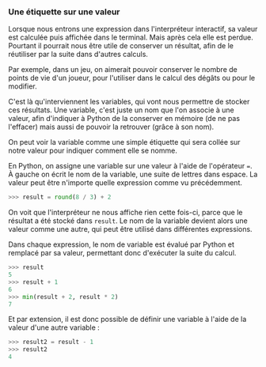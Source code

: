 ### Une étiquette sur une valeur

Lorsque nous entrons une expression dans l'interpréteur interactif, sa valeur est calculée puis affichée dans le terminal.
Mais après cela elle est perdue.
Pourtant il pourrait nous être utile de conserver un résultat, afin de le réutiliser par la suite dans d'autres calculs.

Par exemple, dans un jeu, on aimerait pouvoir conserver le nombre de points de vie d'un joueur, pour l'utiliser dans le calcul des dégâts ou pour le modifier.

C'est là qu'interviennent les variables, qui vont nous permettre de stocker ces résultats.
Une variable, c'est juste un nom que l'on associe à une valeur, afin d'indiquer à Python de la conserver en mémoire (de ne pas l'effacer) mais aussi de pouvoir la retrouver (grâce à son nom).

On peut voir la variable comme une simple étiquette qui sera collée sur notre valeur pour indiquer comment elle se nomme.

En Python, on assigne une variable sur une valeur à l'aide de l'opérateur `=`.
À gauche on écrit le nom de la variable, une suite de lettres dans espace.
La valeur peut être n'importe quelle expression comme vu précédemment.

```python
>>> result = round(8 / 3) + 2
```

On voit que l'interpréteur ne nous affiche rien cette fois-ci, parce que le résultat a été stocké dans `result`.
Le nom de la variable devient alors une valeur comme une autre, qui peut être utilisé dans différentes expressions.

Dans chaque expression, le nom de variable est évalué par Python et remplacé par sa valeur, permettant donc d'exécuter la suite du calcul.

```python
>>> result
5
>>> result + 1
6
>>> min(result + 2, result * 2)
7
```

Et par extension, il est donc possible de définir une variable à l'aide de la valeur d'une autre variable :

```python
>>> result2 = result - 1
>>> result2
4
```
